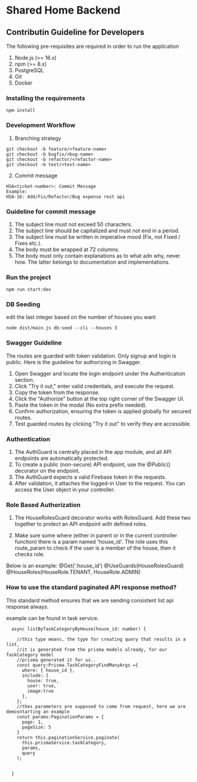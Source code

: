 # Shared Home Backend

## Contributin Guideline for Developers

The following pre-requisites are required in order to run the application

1. Node.js (>= 16.x)
2. npm (>= 8.x)
3. PostgreSQL
4. Git
5. Docker

### Installing the requirements

```
npm install
```

### Development Workflow

1. Branching strategy

```
git checkout -b feature/<feature-name>
git checkout -b bugfix/<bug-name>
git checkout -b refactor/<refactor-name>
git checkout -b test/<test-name>
```

2. Commit message

```
HSA<ticket-number>: Commit Message
Example:
HSA-16: Add/Fix/Refactor/Bug expense rest api
```

### Guideline for commit message

1. The subject line must not exceed 50 characters.
2. The subject line should be capitalized and must not end in a period.
3. The subject line must be written in imperative mood (Fix, not Fixed / Fixes etc.).
4. The body must be wrapped at 72 columns.
5. The body must only contain explanations as to what adn why, never how. The latter belongs to documentation and implementations.

### Run the project

```
npm run start:dev
```

### DB Seeding

edit the last integer based on the number of houses you want

```
node dist/main.js db:seed --cli --houses 3
```

### Swagger Guideline

The routes are guarded with token validation. Only signup and login is public. Here is the guideline for authorizing in Swagger.

1. Open Swagger and locate the login endpoint under the Authentication section.
2. Click "Try it out," enter valid credentials, and execute the request.
3. Copy the token from the response.
4. Click the "Authorize" button at the top right corner of the Swagger UI.
5. Paste the token in the modal (No extra prefix needed).
6. Confirm authorization, ensuring the token is applied globally for secured routes.
7. Test guarded routes by clicking "Try it out" to verify they are accessible.

### Authentication

1. The AuthGuard is centrally placed in the app module, and all API endpoints are automatically protected.
2. To create a public (non-secure) API endpoint, use the @Public() decorator on the endpoint.
3. The AuthGuard expects a valid Firebase token in the requests.
4. After validation, it attaches the logged-in User to the request. You can access the User object in your controller.

### Role Based Authorization

1. The HouseRolesGuard decorator works with RolesGuard. Add these two together to protect an API endpoint with defined roles.

2. Make sure some where (either in parent or in the current controller function) there is a param named 'house_id'. The role uses this route_param to check if the user is a member of the house, then it checks role.

Below is an example:
@‌Get(':house_id')
@‌UseGuards(HouseRolesGuard)
@‌HouseRoles(HouseRole.TENANT, HouseRole.ADMIN)


### How to use the standard paginated API response method?
This standard method ensures that we are sending consistent list api response always.

example can be found in task service.

```
  async listByTaskCategoryByHouse(house_id: number) {
    
    //this type means, the type for creating query that results in a list,
    //it is generated from the prisma models already, for our TaskCategory model
    //prisma generated it for us..
    const query:Prisma.TaskCategoryFindManyArgs ={
      where: { house_id },
      include: {
        house: true, 
        user: true,  
        image:true
      },
    };
    //thes parameters are supposed to come from request, here we are demosntarting an example
    const params:PaginationParams = {
      page: 1,
      pageSize: 5
    }
    return this.paginationService.paginate(
      this.prismaService.taskCategory, 
      params, 
      query
    );

    
  }
```